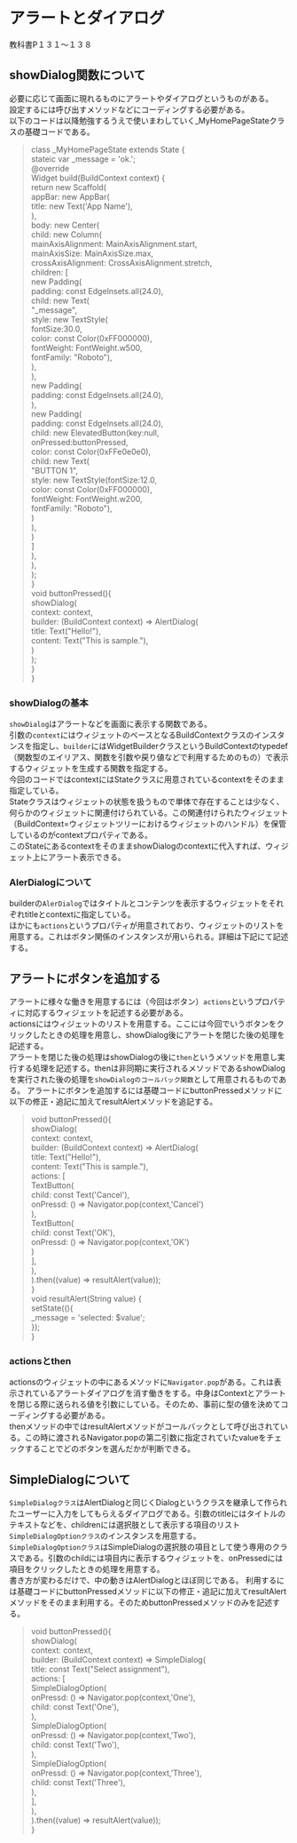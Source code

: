# アラートとダイアログ  
教科書P１３１～１３８
## showDialog関数について  
必要に応じて画面に現れるものにアラートやダイアログというものがある。  
設定するには呼び出すメソッドなどにコーディングする必要がある。  
以下のコードは以降勉強するうえで使いまわしていく_MyHomePageStateクラスの基礎コードである。  
>class _MyHomePageState extends State<MyHomePage> {  
    stateic var _message = 'ok.';  
    @override  
    Widget build(BuildContext context) {  
      return new Scaffold(  
        appBar: new AppBar(  
          title: new Text('App Name'),  
          ),  
        body: new Center(  
            child: new Column(  
                mainAxisAlignment: MainAxisAlignment.start,  
                mainAxisSize: MainAxisSize.max,  
                crossAxisAlignment: CrossAxisAlignment.stretch,  
                children: <Widget>[  
                  new Padding(  
                    padding: const EdgeInsets.all(24.0),  
                    child: new Text(  
                      "_message",  
                        style: new TextStyle(  
                            fontSize:30.0,  
                            color: const Color(0xFF000000),  
                            fontWeight: FontWeight.w500,  
                            fontFamily: "Roboto"),  
                      ),  
                  ),  
                  new Padding(  
                    padding: const EdgeInsets.all(24.0),  
                  ),  
                  new Padding(  
                    padding: const EdgeInsets.all(24.0),  
                    child: new ElevatedButton(key:null,  
                    onPressed:buttonPressed,  
                        color: const Color(0xFFe0e0e0),  
                        child: new Text(  
                          "BUTTON 1",  
                            style: new TextStyle(fontSize:12.0,  
                            color: const Color(0xFF000000),  
                            fontWeight: FontWeight.w200,  
                            fontFamily: "Roboto"),  
                          )  
                        ),                      
                  )  
                ]  
              ),  
          ),  
      );  
    }  
    void buttonPressed(){  
        showDialog(  
            context: context,  
            builder: (BuildContext context) => AlertDialog(  
                title: Text("Hello!"),  
                content: Text("This is sample."),  
            )  
        );  
    }  
}  
### showDialogの基本  
`showDialog`はアラートなどを画面に表示する関数である。  
引数の`context`にはウィジェットのベースとなるBuildContextクラスのインスタンスを指定し、`builder`にはWidgetBuilderクラスというBuildContextのtypedef（関数型のエイリアス、関数を引数や戻り値などで利用するためのもの）で表示するウィジェットを生成する関数を指定する。  
今回のコードではcontextにはStateクラスに用意されているcontextをそのまま指定している。  
Stateクラスはウィジェットの状態を扱うもので単体で存在することは少なく、何らかのウィジェットに関連付けられている。この関連付けられたウィジェット（BuildContext=ウィジェットツリーにおけるウィジェットのハンドル）を保管しているのがcontextプロパティである。  
このStateにあるcontextをそのままshowDialogのcontextに代入すれば、ウィジェット上にアラート表示できる。  
### AlerDialogについて  
builderの`AlerDialog`ではタイトルとコンテンツを表示するウィジェットをそれぞれtitleとcontextに指定している。  
ほかにも`actions`というプロパティが用意されており、ウィジェットのリストを用意する。これはボタン関係のインスタンスが用いられる。詳細は下記にて記述する。  
## アラートにボタンを追加する  
アラートに様々な働きを用意するには（今回はボタン）`actions`というプロパティに対応するウィジェットを記述する必要がある。  
actionsにはウィジェットのリストを用意する。ここには今回でいうボタンをクリックしたときの処理を用意し、showDialog後にアラートを閉じた後の処理を記述する。  
アラートを閉じた後の処理はshowDialogの後に`then`というメソッドを用意し実行する処理を記述する。thenは非同期に実行されるメソッドであるshowDialogを実行された後の処理を`showDialogのコールバック関数`として用意されるものである。
アラートにボタンを追加するには基礎コードにbuttonPressedメソッドに以下の修正・追記に加えてresultAlertメソッドを追記する。
>void buttonPressed(){  
    showDialog(  
        context: context,  
        builder: (BuildContext context) => AlertDialog(  
            title: Text("Hello!"),  
            content: Text("This is sample."),  
            actions: <Widget>[  
                TextButton(  
                    child: const Text('Cancel'),  
                    onPressd: () => Navigator.pop<Stirng>(context,'Cancel')  
                ),  
                TextButton(  
                    child: const Text('OK'),  
                    onPressd: () => Navigator.pop<Stirng>(context,'OK')  
                )  
            ],  
        ),  
    ).then<void>((value) => resultAlert(value));  
}  
void resultAlert(String value) {  
    setState((){  
        _message = 'selected: $value';  
    });  
}  
### actionsとthen  
actionsのウィジェットの中にあるメソッドに`Navigator.pop`がある。これは表示されているアラートダイアログを消す働きをする。中身はContextとアラートを閉じる際に送られる値を引数にしている。そのため、事前に型の値を決めてコーディングする必要がある。  
thenメソッドの中ではresultAlertメソッドがコールバックとして呼び出されている。この時に渡されるNavigator.popの第二引数に指定されていたvalueをチェックすることでどのボタンを選んだかが判断できる。  
## SimpleDialogについて  
`SimpleDialogクラス`はAlertDialogと同じくDialogというクラスを継承して作られたユーザーに入力をしてもらえるダイアログである。引数のtitleにはタイトルのテキストなどを、childrenには選択肢として表示する項目のリスト`SimpleDialogOptionクラス`のインスタンスを用意する。    
`SimpleDialogOptionクラス`はSimpleDialogの選択肢の項目として使う専用のクラスである。引数のchildには項目内に表示するウィジェットを、onPressedには項目をクリックしたときの処理を用意する。  
書き方が変わるだけで、中の動きはAlertDialogとほぼ同じである。
利用するには基礎コードにbuttonPressedメソッドに以下の修正・追記に加えてresultAlertメソッドをそのまま利用する。そのためbuttonPressedメソッドのみを記述する。  
>void buttonPressed(){  
    showDialog(  
        context: context,  
        builder: (BuildContext context) => SimpleDialog(  
            title: const Text("Select assignment"),  
            actions: <Widget>[  
                SimpleDialogOption(  
                  onPressd: () => Navigator.pop<Stirng>(context,'One'),  
                  child: const Text('One'),  
                ),  
                SimpleDialogOption(  
                  onPressd: () => Navigator.pop<Stirng>(context,'Two'),  
                  child: const Text('Two'),  
                ),  
                SimpleDialogOption(  
                  onPressd: () => Navigator.pop<Stirng>(context,'Three'),  
                  child: const Text('Three'),  
                ),  
            ],  
        ),  
    ).then<void>((value) => resultAlert(value));  
}  
